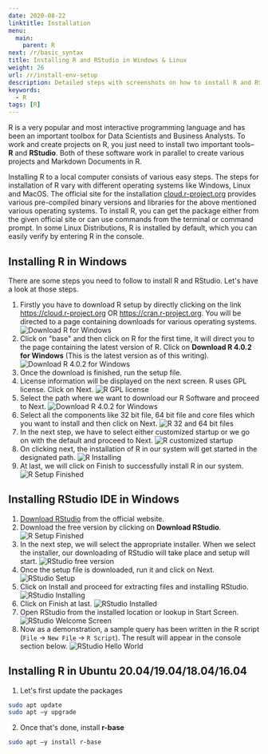 ```yaml
---
date: 2020-08-22
linktitle: Installation
menu:
  main:
    parent: R
next: /r/basic_syntax
title: Installing R and RStudio in Windows & Linux
weight: 26
url: /r/install-env-setup
description: Detailed steps with screenshots on how to install R and RStudio IDE in Windows, Ubuntu and CentOS.
keywords:
  - R
tags: [R]  
---
```

R is a very popular and most interactive programming language and has been an important toolbox for Data Scientists and Business Analysts. To work and create projects on R, you just need to install two important tools– **R** and **RStudio**. Both of these software work in parallel to create various projects and Markdown Documents in R.

Installing R to a local computer consists of various easy steps. The steps for installation of R vary with different operating systems like Windows, Linux and MacOS. The official site for the installation [cloud.r-project.org](https://cloud.r-project.org) provides various pre-compiled binary versions and libraries for the above mentioned various operating systems. To install R, you can get the package either from the given official site or can use commands from the terminal or command prompt. In some Linux Distributions, R is installed by default, which you can easily verify by entering R in the console.

## Installing R in Windows

There are some steps you need to follow to install R and RStudio. Let's have a look at those steps.

1. Firstly you have to download R setup by directly clicking on the link https://cloud.r-project.org OR https://cran.r-project.org. You will be directed to a page containing downloads for various operating systems.  
![Download R for Windows](/images/R/download-R-windows.png "Download R for Windows")
2. Click on "base" and then click on R for the first time, it will direct you to the page containing the latest version of R. Click on **Download R 4.0.2 for Windows** (This is the latest version as of this writing).
![Download R 4.0.2 for Windows](/images/R/download-R-402-windows.png "Download R 4.0.2 for Windows")
3. Once the download is finished, run the setup file.
4. License information will be displayed on the next screen. R uses GPL license. Click on Next. 
![R GPL license](/images/R/R-license.png "R GPL license")
5. Select the path where we want to download our R Software and proceed to Next.                                   ![Download R 4.0.2 for Windows](/images/R/R-install-path.png "Download R 4.0.2 for Windows")
6. Select all the components like 32 bit file, 64 bit file and core files which you want to install and then click on Next.                                                                                                                    ![R 32 and 64 bit files](/images/R/R-32-64-bit.png "R 32 and 64 bit files")
7. In the next step, we have to select either customized startup or we go on with the default and proceed to Next.
![R customized startup](/images/R/R-customized-startup.png "R customized startup")
8. On clicking next, the installation of R in our system will get started in the designated path.
![R Installing](/images/R/R-installing-step.png "R Installing")
9. At last, we will click on Finish to successfully install R in our system.
![R Setup Finished](/images/R/R-setup-finished.png "R Setup Finished")

## Installing RStudio IDE in Windows
1. [Download RStudio](https://rstudio.com/products/rstudio/download/) from the official website.
2. Download the free version by clicking on **Download RStudio**.
![R Setup Finished](/images/R/R-studio-various-versions.png "R Setup Finished")
3. In the next step, we will select the appropriate installer. When we select the installer, our downloading of RStudio will take place and setup will start.
![RStudio free version](/images/R/R-studio-free-version.png "RStudio free version")
4. Once the setup file is downloaded, run it and click on Next.
![RStudio Setup](/images/R/R-studio-install.png "RStudio Setup")
5. Click on Install and proceed for extracting files and installing RStudio.
![RStudio Installing](/images/R/R-studio-installing.png "RStudio Installing")
6. Click on Finish at last.
![RStudio Installed](/images/R/R-studio-installed.png "RStudio Installed")
7. Open RStudio from the installed location or lookup in Start Screen.
![RStudio Welcome Screen](/images/R/R-studio-welcome-screen.png "RStudio Welcome Screen")
8. Now as a demonstration, a sample query has been written in the R script (`File` -> `New File` -> `R Script`). The result will appear in the console section below.
![RStudio Hello World](/images/R/R-studio-hello-world.png "RStudio Hello World")

## Installing R in Ubuntu 20.04/19.04/18.04/16.04
1. Let's first update the packages
```bash
sudo apt update
sudo apt –y upgrade
```
2. Once that's done, install **r-base**
```bash
sudo apt –y install r-base
```
